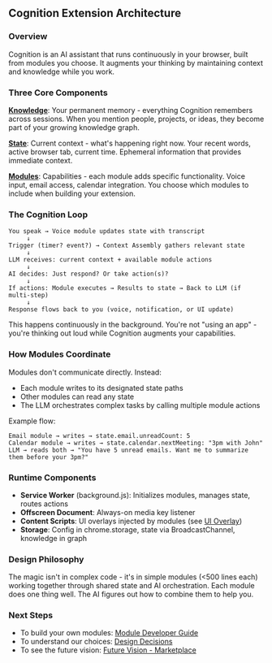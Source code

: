 ## Cognition Extension Architecture

### Overview
Cognition is an AI assistant that runs continuously in your browser, built from modules you choose. It augments your thinking by maintaining context and knowledge while you work.

### Three Core Components

**[Knowledge](./Knowledge.md)**: Your permanent memory - everything Cognition remembers across sessions. When you mention people, projects, or ideas, they become part of your growing knowledge graph.

**[State](./State.md)**: Current context - what's happening right now. Your recent words, active browser tab, current time. Ephemeral information that provides immediate context.

**[Modules](./Modules.md)**: Capabilities - each module adds specific functionality. Voice input, email access, calendar integration. You choose which modules to include when building your extension.

### The Cognition Loop

```
You speak → Voice module updates state with transcript
     ↓
Trigger (timer? event?) → Context Assembly gathers relevant state
     ↓
LLM receives: current context + available module actions
     ↓
AI decides: Just respond? Or take action(s)?
     ↓
If actions: Module executes → Results to state → Back to LLM (if multi-step)
     ↓
Response flows back to you (voice, notification, or UI update)
```

This happens continuously in the background. You're not "using an app" - you're thinking out loud while Cognition augments your capabilities.

### How Modules Coordinate

Modules don't communicate directly. Instead:
- Each module writes to its designated state paths
- Other modules can read any state
- The LLM orchestrates complex tasks by calling multiple module actions

Example flow:
```
Email module → writes → state.email.unreadCount: 5
Calendar module → writes → state.calendar.nextMeeting: "3pm with John"
LLM → reads both → "You have 5 unread emails. Want me to summarize them before your 3pm?"
```

### Runtime Components

- **Service Worker** (background.js): Initializes modules, manages state, routes actions
- **Offscreen Document**: Always-on media key listener
- **Content Scripts**: UI overlays injected by modules (see [UI Overlay](./UI%20Overlay.md))
- **Storage**: Config in chrome.storage, state via BroadcastChannel, knowledge in graph

### Design Philosophy

The magic isn't in complex code - it's in simple modules (<500 lines each) working together through shared state and AI orchestration. Each module does one thing well. The AI figures out how to combine them to help you.

### Next Steps

- To build your own modules: [Module Developer Guide](./Module%20Developer%20Guide.md)
- To understand our choices: [Design Decisions](./Decisions.md)
- To see the future vision: [Future Vision - Marketplace](./Future%20Vision%20-%20Marketplace.md)